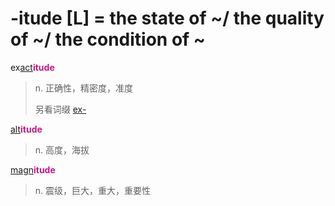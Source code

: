 # -itude [L] = the state of ~/ the quality of ~/ the condition of ~

ex[act](_act_.md)<b style="color: #C71585;">itude</b>
> n. 正确性，精密度，准度
>
> 另看词缀 [ex-](ex-.md)

[alt](_alt_.md)<b style="color: #C71585;">itude</b>
> n. 高度，海拔

[magn](_magn_.md)<b style="color: #C71585;">itude</b>
> n. 震级，巨大，重大，重要性